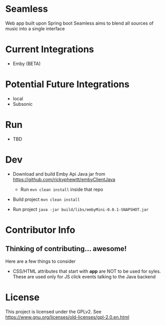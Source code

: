 # Seamless
Web app built upon Spring boot
Seamless aims to blend all sources of music into a single interface

# Current Integrations
* Emby (BETA)

# Potential Future Integrations
* local
* Subsonic

# Run
* TBD

# Dev
* Download and build Emby Api Java jar from https://github.com/rickyphewitt/embyClientJava
  * Run ``` mvn clean install ``` inside that repo

* Build project
``` mvn clean install ```
* Run project
```java -jar build/libs/embyMini-0.0.1-SNAPSHOT.jar ```


# Contributor Info

## Thinking of contributing... awesome!
Here are a few things to consider
* CSS/HTML attributes that start with **app** are NOT to be used for syles. These are used only for JS click events talking to the Java backend

# License
This project is licensed under the GPLv2. See https://www.gnu.org/licenses/old-licenses/gpl-2.0.en.html